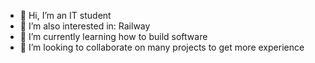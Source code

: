 - 👋 Hi, I’m an IT student
- 👀 I’m also interested in: Railway 
- 🏫 I’m currently learning how to build software
- 💞️ I’m looking to collaborate on many projects to get more experience

<!---
[![Anurag's GitHub stats](https://github-readme-stats.vercel.app/api?username=asuender&theme=dracula&count_private=true)](https://github.com/anuraghazra/github-readme-stats)
--->

<!---
asuender/asuender is a ✨ special ✨ repository because its `README.md` (this file) appears on your GitHub profile.
You can click the Preview link to take a look at your changes.
--->
